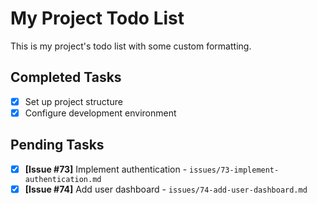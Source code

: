 # My Project Todo List

This is my project's todo list with some custom formatting.

## Completed Tasks
- [x] Set up project structure
- [x] Configure development environment

## Pending Tasks
- [x] **[Issue #73]** Implement authentication - `issues/73-implement-authentication.md`
- [x] **[Issue #74]** Add user dashboard - `issues/74-add-user-dashboard.md`

